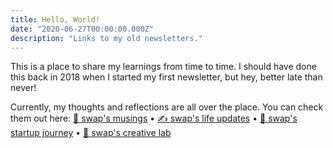 ```yaml
---
title: Hello, World!
date: "2020-06-27T00:00:00.000Z"
description: "Links to my old newsletters."
---
```


This is a place to share my learnings from time to time.
I should have done this back in 2018 when I started my first newsletter, but hey, better late than never!

Currently, my thoughts and reflections are all over the place. You can check them out here:
[💌 swap's musings](https://buttondown.email/swap) &bull;
[✍️ swap's life updates](https://tinyletter.com/swap) &bull;
[🦄 swap's startup journey](https://www.getrevue.co/profile/swap) &bull;
[🧪 swap's creative lab](https://swap.substack.com/)
